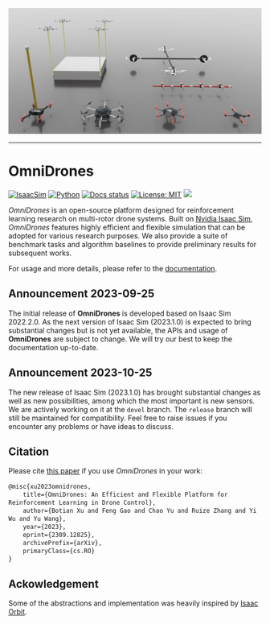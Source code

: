 ![Visualization of OmniDrones](docs/source/_static/visualization.jpg)

---

# OmniDrones

[![IsaacSim](https://img.shields.io/badge/Isaac%20Sim-2022.2.0-orange.svg)](https://docs.omniverse.nvidia.com/app_isaacsim/app_isaacsim/overview.html)
[![Python](https://img.shields.io/badge/python-3.7-blue.svg)](https://docs.python.org/3/whatsnew/3.7.html)
[![Docs status](https://img.shields.io/badge/docs-passing-brightgreen.svg)](https://omnidrones.readthedocs.io/en/latest/)
[![License: MIT](https://img.shields.io/badge/License-MIT-yellow.svg)](https://opensource.org/licenses/MIT)
[![](https://dcbadge.vercel.app/api/server/INVITEID)](https://discord.gg/yy5EVQApCV)


*OmniDrones* is an open-source platform designed for reinforcement learning research on multi-rotor drone systems. Built on [Nvidia Isaac Sim](https://docs.omniverse.nvidia.com/app_isaacsim/app_isaacsim/overview.html), *OmniDrones* features highly efficient and flexible simulation that can be adopted for various research purposes. We also provide a suite of benchmark tasks and algorithm baselines to provide preliminary results for subsequent works.

For usage and more details, please refer to the [documentation](https://omnidrones.readthedocs.io/en/latest/).

## Announcement 2023-09-25

The initial release of **OmniDrones** is developed based on Isaac Sim 2022.2.0. As the next version of 
Isaac Sim (2023.1.0) is expected to bring substantial changes but is not yet available, the APIs and usage 
of **OmniDrones** are subject to change. We will try our best to keep the documentation up-to-date.

## Announcement 2023-10-25

The new release of Isaac Sim (2023.1.0) has brought substantial changes as well as new possibilities, among 
which the most important is new sensors. We are actively working on it at the `devel` branch. The `release` 
branch will still be maintained for compatibility. Feel free to raise issues if you encounter any problems 
or have ideas to discuss.

## Citation

Please cite [this paper](https://arxiv.org/abs/2309.12825) if you use *OmniDrones* in your work:

```
@misc{xu2023omnidrones,
    title={OmniDrones: An Efficient and Flexible Platform for Reinforcement Learning in Drone Control}, 
    author={Botian Xu and Feng Gao and Chao Yu and Ruize Zhang and Yi Wu and Yu Wang},
    year={2023},
    eprint={2309.12825},
    archivePrefix={arXiv},
    primaryClass={cs.RO}
}
```


## Ackowledgement

Some of the abstractions and implementation was heavily inspired by [Isaac Orbit](https://github.com/NVIDIA-Omniverse/Orbit).
